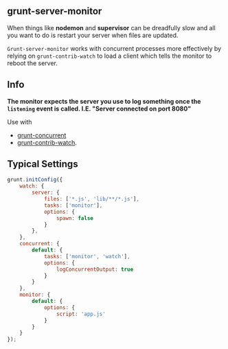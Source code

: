 grunt-server-monitor
--------------------
When things like **nodemon** and **supervisor** can be dreadfully slow and all you want to do is restart your server when files are updated.

`Grunt-server-monitor` works with concurrent processes more effectively by relying on `grunt-contrib-watch` to load a client which tells the monitor to reboot the server.

Info
----
**The monitor expects the server you use to log something once the `listening` event is called. I.E. "Server connected on port 8080"**

Use with 
- [grunt-concurrent](https://www.npmjs.com/package/grunt-concurrent) 
- [grunt-contrib-watch](https://www.npmjs.com/package/grunt-contrib-watch).


Typical Settings
----------------

```javascript
grunt.initConfig({
    watch: {
        server: {
            files: ['*.js', 'lib/**/*.js'],
            tasks: ['monitor'],
            options: {
                spawn: false
            }
        },
    },
    concurrent: {
        default: {
            tasks: ['monitor', 'watch'],
            options: {
                logConcurrentOutput: true
            }
        }
    },
    monitor: {
        default: {
            options: {
                script: 'app.js'
            }
        }
    }
});
```

